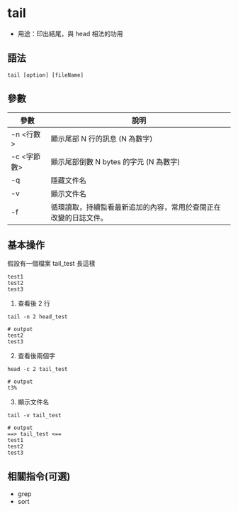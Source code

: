 # tail

- 用途：印出結尾，與 head 相法的功用

## 語法

```shell
tail [option] [fileName]
```

## 參數

| 參數        | 說明                                                             |
| ----------- | ---------------------------------------------------------------- |
| -n <行數>   | 顯示尾部 N 行的訊息 (N 為數字)                                   |
| -c <字節數> | 顯示尾部倒數 N bytes 的字元 (N 為數字)                           |
| -q          | 隱藏文件名                                                       |
| -v          | 顯示文件名                                                       |
| -f          | 循環讀取，持續監看最新追加的內容，常用於查閱正在改變的日誌文件。 |

## 基本操作

假設有一個檔案 tail_test 長這樣

```text
test1
test2
test3
```

1. 查看後 2 行

```shell
tail -n 2 head_test

# output
test2
test3
```

2. 查看後兩個字

```shell
head -c 2 tail_test

# output
t3%
```

3. 顯示文件名

```shell
tail -v tail_test

# output
==> tail_test <==
test1
test2
test3
```



## 相關指令(可選)
* grep
* sort

